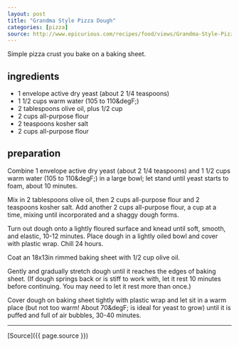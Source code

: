 ```yaml
---
layout: post
title: "Grandma Style Pizza Dough"
categories: [pizza]
source: http://www.epicurious.com/recipes/food/views/Grandma-Style-Pizza-Dough-51252570
---
```

Simple pizza crust you bake on a baking sheet.

ingredients
-----------

- 1 envelope active dry yeast (about 2 1/4 teaspoons)
- 1 1/2 cups warm water (105 to 110&degF;)
- 2 tablespoons olive oil, plus 1/2 cup
- 2 cups all-purpose flour
- 2 teaspoons kosher salt
- 2 cups all-purpose flour

preparation
-----------

Combine 1 envelope active dry yeast (about 2 1/4 teaspoons) and 1 1/2
cups warm water (105 to 110&degF;) in a large bowl; let stand until yeast starts
to foam, about 10 minutes.

Mix in 2 tablespoons olive oil, then 2 cups all-purpose flour and 2
teaspoons kosher salt. Add another 2 cups all-purpose flour, a cup at a
time, mixing until incorporated and a shaggy dough forms.

Turn out dough onto a lightly floured surface and knead until soft,
smooth, and elastic, 10-12 minutes. Place dough in a lightly oiled bowl
and cover with plastic wrap. Chill 24 hours.

Coat an 18x13in rimmed baking sheet with 1/2 cup olive oil.

Gently and gradually stretch dough until it reaches the edges of baking
sheet. (If dough springs back or is stiff to work with, let it rest 10
minutes before continuing. You may need to let it rest more than once.)

Cover dough on baking sheet tightly with plastic wrap and let sit in a
warm place (but not too warm! About 70&degF; is ideal for yeast to grow)
until it is puffed and full of air bubbles, 30-40 minutes.


*******

[Source]({{ page.source }})
